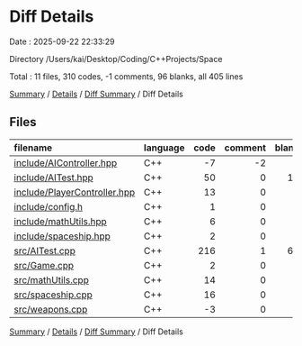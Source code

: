 # Diff Details

Date : 2025-09-22 22:33:29

Directory /Users/kai/Desktop/Coding/C++Projects/Space

Total : 11 files,  310 codes, -1 comments, 96 blanks, all 405 lines

[Summary](results.md) / [Details](details.md) / [Diff Summary](diff.md) / Diff Details

## Files
| filename | language | code | comment | blank | total |
| :--- | :--- | ---: | ---: | ---: | ---: |
| [include/AIController.hpp](/include/AIController.hpp) | C++ | -7 | -2 | 0 | -9 |
| [include/AITest.hpp](/include/AITest.hpp) | C++ | 50 | 0 | 18 | 68 |
| [include/PlayerController.hpp](/include/PlayerController.hpp) | C++ | 13 | 0 | 5 | 18 |
| [include/config.h](/include/config.h) | C++ | 1 | 0 | 0 | 1 |
| [include/mathUtils.hpp](/include/mathUtils.hpp) | C++ | 6 | 0 | 1 | 7 |
| [include/spaceship.hpp](/include/spaceship.hpp) | C++ | 2 | 0 | 0 | 2 |
| [src/AITest.cpp](/src/AITest.cpp) | C++ | 216 | 1 | 65 | 282 |
| [src/Game.cpp](/src/Game.cpp) | C++ | 2 | 0 | 0 | 2 |
| [src/mathUtils.cpp](/src/mathUtils.cpp) | C++ | 14 | 0 | 5 | 19 |
| [src/spaceship.cpp](/src/spaceship.cpp) | C++ | 16 | 0 | 2 | 18 |
| [src/weapons.cpp](/src/weapons.cpp) | C++ | -3 | 0 | 0 | -3 |

[Summary](results.md) / [Details](details.md) / [Diff Summary](diff.md) / Diff Details